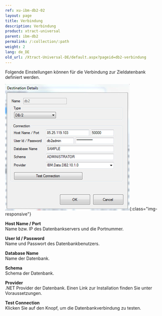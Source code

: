 ```yaml
---
ref: xu-ibm-db2-02
layout: page
title: Verbindung
description: Verbindung
product: xtract-universal
parent: ibm-db2
permalink: /:collection/:path
weight: 2
lang: de_DE
old_url: /Xtract-Universal-DE/default.aspx?pageid=db2-verbindung
---
```


Folgende Einstellungen können für die Verbindung zur Zieldatenbank definiert werden.

![DB2-Connection](/img/content/DB2-Connection.png){:class="img-responsive"}

**Host Name / Port** <br>
Name bzw. IP des Datenbankservers und die Portnummer.

**User Id / Password** <br>
Name und Passwort des Datenbankbenutzers.

**Database Name** <br>
Name der Datenbank.

**Schema** <br>
Schema der Datenbank.

**Provider** <br>
.NET Provider der Datenbank. Einen Link zur Installation finden Sie unter Voraussetzungen. 

**Test Connection** <br>
Klicken Sie auf den Knopf, um die Datenbankverbindung zu testen. 